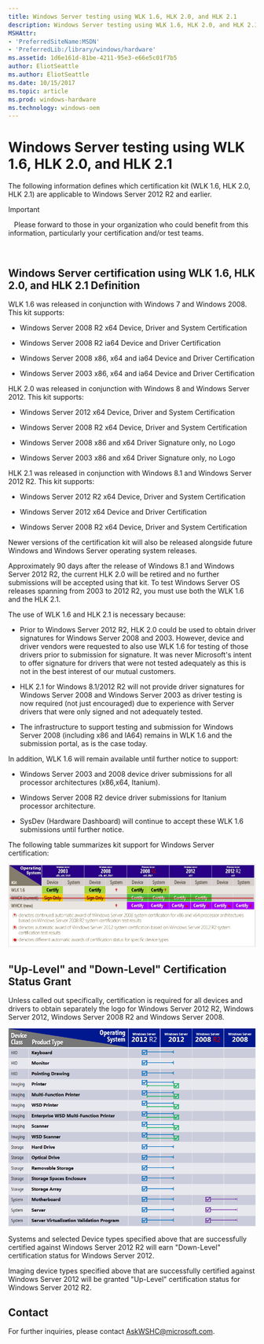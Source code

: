 ```yaml
---
title: Windows Server testing using WLK 1.6, HLK 2.0, and HLK 2.1
description: Windows Server testing using WLK 1.6, HLK 2.0, and HLK 2.1
MSHAttr:
- 'PreferredSiteName:MSDN'
- 'PreferredLib:/library/windows/hardware'
ms.assetid: 1d6e161d-81be-4211-95e3-e66e5c01f7b5
author: EliotSeattle
ms.author: EliotSeattle
ms.date: 10/15/2017
ms.topic: article
ms.prod: windows-hardware
ms.technology: windows-oem
---
```


# Windows Server testing using WLK 1.6, HLK 2.0, and HLK 2.1


The following information defines which certification kit (WLK 1.6, HLK 2.0, HLK 2.1) are applicable to Windows Server 2012 R2 and earlier.

>[!IMPORTANT]
>  
Please forward to those in your organization who could benefit from this information, particularly your certification and/or test teams.

 

## <span id="Windows_Server_certification_using_WLK_1.6__HLK_2.0__and_HLK_2.1_Definition"></span><span id="windows_server_certification_using_wlk_1.6__hlk_2.0__and_hlk_2.1_definition"></span><span id="WINDOWS_SERVER_CERTIFICATION_USING_WLK_1.6__HLK_2.0__AND_HLK_2.1_DEFINITION"></span>Windows Server certification using WLK 1.6, HLK 2.0, and HLK 2.1 Definition


WLK 1.6 was released in conjunction with Windows 7 and Windows 2008. This kit supports:

-   Windows Server 2008 R2 x64 Device, Driver and System Certification

-   Windows Server 2008 R2 ia64 Device and Driver Certification

-   Windows Server 2008 x86, x64 and ia64 Device and Driver Certification

-   Windows Server 2003 x86, x64 and ia64 Device and Driver Certification

HLK 2.0 was released in conjunction with Windows 8 and Windows Server 2012. This kit supports:

-   Windows Server 2012 x64 Device, Driver and System Certification

-   Windows Server 2008 R2 x64 Device, Driver and System Certification

-   Windows Server 2008 x86 and x64 Driver Signature only, no Logo

-   Windows Server 2003 x86 and x64 Driver Signature only, no Logo

HLK 2.1 was released in conjunction with Windows 8.1 and Windows Server 2012 R2. This kit supports:

-   Windows Server 2012 R2 x64 Device, Driver and System Certification

-   Windows Server 2012 x64 Device and Driver Certification

-   Windows Server 2008 R2 x64 Device, Driver and System Certification

Newer versions of the certification kit will also be released alongside future Windows and Windows Server operating system releases.

Approximately 90 days after the release of Windows 8.1 and Windows Server 2012 R2, the current HLK 2.0 will be retired and no further submissions will be accepted using that kit. To test Windows Server OS releases spanning from 2003 to 2012 R2, you must use both the WLK 1.6 and the HLK 2.1.

The use of WLK 1.6 and HLK 2.1 is necessary because:

-   Prior to Windows Server 2012 R2, HLK 2.0 could be used to obtain driver signatures for Windows Server 2008 and 2003. However, device and driver vendors were requested to also use WLK 1.6 for testing of those drivers prior to submission for signature. It was never Microsoft's intent to offer signature for drivers that were not tested adequately as this is not in the best interest of our mutual customers.

-   HLK 2.1 for Windows 8.1/2012 R2 will not provide driver signatures for Windows Server 2008 and Windows Server 2003 as driver testing is now required (not just encouraged) due to experience with Server drivers that were only signed and not adequately tested.

-   The infrastructure to support testing and submission for Windows Server 2008 (including x86 and IA64) remains in WLK 1.6 and the submission portal, as is the case today.

In addition, WLK 1.6 will remain available until further notice to support:

-   Windows Server 2003 and 2008 device driver submissions for all processor architectures (x86,x64, Itanium).

-   Windows Server 2008 R2 device driver submissions for Itanium processor architecture.

-   SysDev (Hardware Dashboard) will continue to accept these WLK 1.6 submissions until further notice.

The following table summarizes kit support for Windows Server certification:

![certification kit support matrix](images/hck-winb-kit-support-matrix.png)

## <span id="_Up-Level__and__Down-Level__Certification_Status_Grant"></span><span id="_up-level__and__down-level__certification_status_grant"></span><span id="_UP-LEVEL__AND__DOWN-LEVEL__CERTIFICATION_STATUS_GRANT"></span>"Up-Level" and "Down-Level" Certification Status Grant


Unless called out specifically, certification is required for all devices and drivers to obtain separately the logo for Windows Server 2012 R2, Windows Server 2012, Windows Server 2008 R2 and Windows Server 2008.

!["up-level" and "down-level" certification status g](images/hck-winb-cert-grant-status-table.png)

Systems and selected Device types specified above that are successfully certified against Windows Server 2012 R2 will earn "Down-Level" certification status for Windows Server 2012.

Imaging device types specified above that are successfully certified against Windows Server 2012 will be granted "Up-Level" certification status for Windows Server 2012 R2.

## <span id="Contact"></span><span id="contact"></span><span id="CONTACT"></span>Contact


For further inquiries, please contact <AskWSHC@microsoft.com>.

 

 






